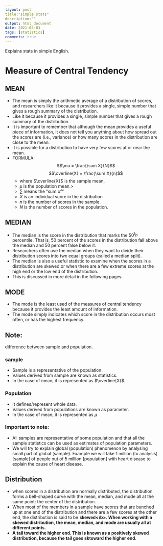 ```yaml
---
layout: post
title:"simple stats" 
description:""
output: html_document
date: 2021-05-01
tags: [statistics]
comments: true
---
```


Explains stats in simple English.
# Measure of Central Tendency

## MEAN
- The mean is simply the arithmetic average of a distribution of scores, and researchers like it because it
provides a single, simple number that gives a rough summary of the distribution.
- Like it because it provides a single, simple number that gives a rough summary of the distribution.
- It is important to remember that although the mean provides a useful piece of information, it does not tell you anything about how spread out the scores are (i.e., variance) or how many scores in the distribution are close to the mean.
- It is possible for a distribution to have very few scores at or near the mean.
- FORMULA: $$\mu = \frac{\sum X}{N}$$ $$\overline{X} = \frac{\sum X}{n}$$
	- where $\overline{X}$ is the sample mean,  
	- $\mu$ is the population mean.>
	- $\sum$ means the "sum of" 
	- $X$ is an individual score in the distribution 
	- $n$ is the number of scores in the sample.
	- $N$ is the number of scores in the population. 



## MEDIAN
- The median is the score in the distribution that marks the 50$^th$ percentile.  That is, 50 percent of the scores in the distribution fall above the median and 50 percent false below it. 
- Researchers often use the median when they want to divide their distribution scores into two equal groups
(called a median split). 
- The median is also a useful statistic to examine when the scores in a distribution are skewed or when there are a few extreme scores at the high end or the low end of the distribution.
- This is discussed in more detail in the following pages.

## MODE
- The mode is the least used of the measures of central tendency because it provides the least amount of information. 
- The mode simply indicates which score in the distribution occurs most often, or has the highest frequency.

## Note:
difference between sample and population.
### sample
- Sample is a representative of the population.
- Values derived from sample are known as statistics.
- In the case of mean, it is represented as $\overline{X}$.

### Population
- It defines/represent whole data.
- Values derived from populations are known as parameter.
- In the case of mean, it is represented as $\mu$

### Important to note:
- All samples are representative of some population and that all the sample statistics can be used as estimates of population parameters.
- We will try to explain global (population) phenomenon by analysing small part of global (sample). Example we will take 1 million (to analysis)[sample] of people out of 5 million [population] with heart disease to explain the cause of heart disease.

## Distribution
- when scores in a distribution are normally distributed, the distribution forms a bell-shaped curve with the mean, median, and mode all at the same point: the center of the distribution.
- When most of the members in a sample have scores that are bunched up at one end of the distribution and there are a few scores at the other end, the distribution is said to be <b>skewed<\b>. When working with a skewed distribution, the mean, median, and mode are usually all at different points.
- A tail toward the higher end. This is known as a positively skewed distribution, because the tail goes sktoward the higher end.

